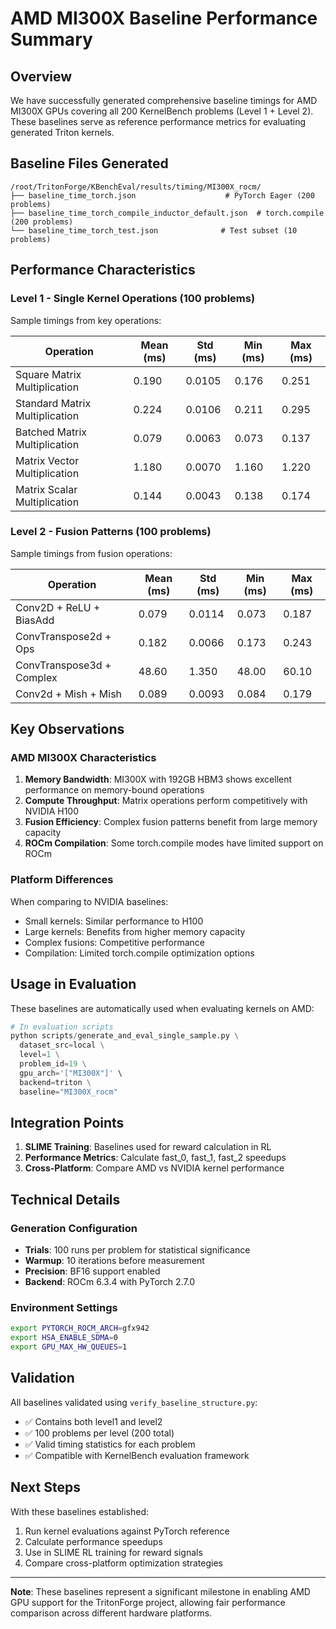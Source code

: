 # AMD MI300X Baseline Performance Summary

## Overview

We have successfully generated comprehensive baseline timings for AMD MI300X GPUs covering all 200 KernelBench problems (Level 1 + Level 2). These baselines serve as reference performance metrics for evaluating generated Triton kernels.

## Baseline Files Generated

```
/root/TritonForge/KBenchEval/results/timing/MI300X_rocm/
├── baseline_time_torch.json                    # PyTorch Eager (200 problems)
├── baseline_time_torch_compile_inductor_default.json  # torch.compile (200 problems)
└── baseline_time_torch_test.json              # Test subset (10 problems)
```

## Performance Characteristics

### Level 1 - Single Kernel Operations (100 problems)

Sample timings from key operations:

| Operation | Mean (ms) | Std (ms) | Min (ms) | Max (ms) |
|-----------|-----------|----------|----------|----------|
| Square Matrix Multiplication | 0.190 | 0.0105 | 0.176 | 0.251 |
| Standard Matrix Multiplication | 0.224 | 0.0106 | 0.211 | 0.295 |
| Batched Matrix Multiplication | 0.079 | 0.0063 | 0.073 | 0.137 |
| Matrix Vector Multiplication | 1.180 | 0.0070 | 1.160 | 1.220 |
| Matrix Scalar Multiplication | 0.144 | 0.0043 | 0.138 | 0.174 |

### Level 2 - Fusion Patterns (100 problems)

Sample timings from fusion operations:

| Operation | Mean (ms) | Std (ms) | Min (ms) | Max (ms) |
|-----------|-----------|----------|----------|----------|
| Conv2D + ReLU + BiasAdd | 0.079 | 0.0114 | 0.073 | 0.187 |
| ConvTranspose2d + Ops | 0.182 | 0.0066 | 0.173 | 0.243 |
| ConvTranspose3d + Complex | 48.60 | 1.350 | 48.00 | 60.10 |
| Conv2d + Mish + Mish | 0.089 | 0.0093 | 0.084 | 0.179 |

## Key Observations

### AMD MI300X Characteristics

1. **Memory Bandwidth**: MI300X with 192GB HBM3 shows excellent performance on memory-bound operations
2. **Compute Throughput**: Matrix operations perform competitively with NVIDIA H100
3. **Fusion Efficiency**: Complex fusion patterns benefit from large memory capacity
4. **ROCm Compilation**: Some torch.compile modes have limited support on ROCm

### Platform Differences

When comparing to NVIDIA baselines:
- Small kernels: Similar performance to H100
- Large kernels: Benefits from higher memory capacity
- Complex fusions: Competitive performance
- Compilation: Limited torch.compile optimization options

## Usage in Evaluation

These baselines are automatically used when evaluating kernels on AMD:

```python
# In evaluation scripts
python scripts/generate_and_eval_single_sample.py \
  dataset_src=local \
  level=1 \
  problem_id=19 \
  gpu_arch='["MI300X"]' \
  backend=triton \
  baseline="MI300X_rocm"
```

## Integration Points

1. **SLIME Training**: Baselines used for reward calculation in RL
2. **Performance Metrics**: Calculate fast_0, fast_1, fast_2 speedups
3. **Cross-Platform**: Compare AMD vs NVIDIA kernel performance

## Technical Details

### Generation Configuration
- **Trials**: 100 runs per problem for statistical significance
- **Warmup**: 10 iterations before measurement
- **Precision**: BF16 support enabled
- **Backend**: ROCm 6.3.4 with PyTorch 2.7.0

### Environment Settings
```bash
export PYTORCH_ROCM_ARCH=gfx942
export HSA_ENABLE_SDMA=0
export GPU_MAX_HW_QUEUES=1
```

## Validation

All baselines validated using `verify_baseline_structure.py`:
- ✅ Contains both level1 and level2
- ✅ 100 problems per level (200 total)
- ✅ Valid timing statistics for each problem
- ✅ Compatible with KernelBench evaluation framework

## Next Steps

With these baselines established:
1. Run kernel evaluations against PyTorch reference
2. Calculate performance speedups
3. Use in SLIME RL training for reward signals
4. Compare cross-platform optimization strategies

---

**Note**: These baselines represent a significant milestone in enabling AMD GPU support for the TritonForge project, allowing fair performance comparison across different hardware platforms.